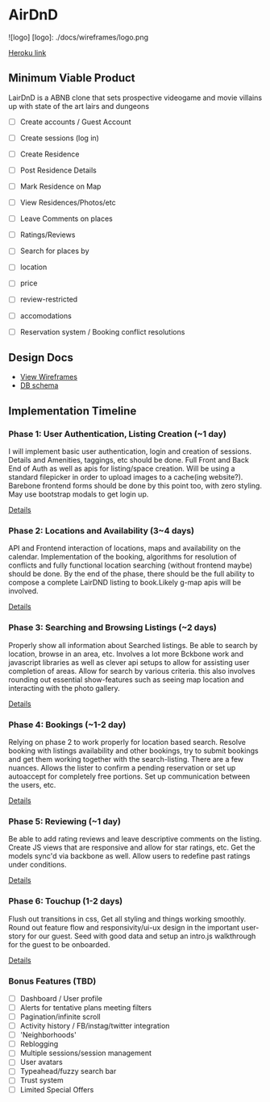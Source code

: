 # AirDnD

![logo]
[logo]: ./docs/wireframes/logo.png

[Heroku link][heroku]

[heroku]:http://lairdnd.com

## Minimum Viable Product
LairDnD is a ABNB clone that sets prospective videogame and movie villains up with
state of the art lairs and dungeons

<!-- This is a Markdown checklist. Use it to keep track of your progress! -->

- [ ] Create accounts / Guest Account
- [ ] Create sessions (log in)
- [ ] Create Residence
- [ ] Post Residence Details
- [ ] Mark Residence on Map
- [ ] View Residences/Photos/etc
- [ ] Leave Comments on places
- [ ] Ratings/Reviews
- [ ] Search for places by
 - [ ] location
 - [ ] price
 - [ ] review-restricted
 - [ ] accomodations
- [ ] Reservation system / Booking conflict resolutions


## Design Docs
* [View Wireframes][views]
* [DB schema][schema]

[views]: ./docs/views.md
[schema]: ./docs/schema.md

## Implementation Timeline

### Phase 1: User Authentication, Listing Creation (~1 day)
I will implement basic user authentication, login and creation of
sessions. Details and Amenities, taggings, etc should be done. Full Front and Back End of Auth as well as apis for listing/space creation.
Will be using a standard filepicker in order to upload images to a cache(ing website?). Barebone frontend forms should be done by this point too, with zero styling. May use bootstrap modals to get login up.

[Details][phase-one]

### Phase 2: Locations and Availability (3~4 days)
API and Frontend interaction of locations, maps and availability on the calendar. Implementation of the booking, algorithms for resolution of conflicts and fully functional location searching (without frontend maybe) should be done. By the end of the phase, there should be the full ability to compose a complete LairDND listing to book.Likely g-map apis will be involved.

[Details][phase-two]

### Phase 3: Searching and Browsing Listings (~2 days)
Properly show all information about Searched listings. Be able to search by location, browse in an area, etc. Involves a lot more Bckbone work and javascript libraries as well as clever api setups to allow for assisting user completion of areas. Allow for search by various criteria. this also involves rounding out essential show-features such as seeing map location and interacting with the photo gallery.

[Details][phase-three]

### Phase 4: Bookings (~1-2 day)
Relying on phase 2 to work properly for location based search. Resolve booking with listings availability and other bookings, try to submit bookings and get them working together with the search-listing. There are a few nuances. Allows the lister to confirm a pending reservation or set up autoaccept for completely free portions. Set up communication between the users, etc.

[Details][phase-four]

### Phase 5: Reviewing (~1 day)
Be able to add rating reviews and leave descriptive comments on the listing. Create JS views that are responsive and allow for star ratings, etc. Get the models sync'd via backbone as well. Allow users to redefine past ratings under conditions.

[Details][phase-five]

### Phase 6: Touchup (1-2 days)
Flush out transitions in css, Get all styling and things working smoothly. Round out feature flow and responsivity/ui-ux design in the important user-story for our guest. Seed with good data and setup an intro.js walkthrough for the guest to be onboarded.

[Details][phase-six]

### Bonus Features (TBD)
- [ ] Dashboard / User profile
- [ ] Alerts for tentative plans meeting filters
- [ ] Pagination/infinite scroll
- [ ] Activity history / FB/instag/twitter integration
- [ ] 'Neighborhoods'
- [ ] Reblogging
- [ ] Multiple sessions/session management
- [ ] User avatars
- [ ] Typeahead/fuzzy search bar
- [ ] Trust system
- [ ] Limited Special Offers

[phase-one]: ./docs/phases/phase1.md
[phase-two]: ./docs/phases/phase2.md
[phase-three]: ./docs/phases/phase3.md
[phase-four]: ./docs/phases/phase4.md
[phase-five]: ./docs/phases/phase5.md
[phase-six]: ./docs/phases/phase6.md
